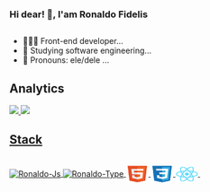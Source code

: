 ### Hi dear! 👋, I'am Ronaldo Fidelis

##

- 👨🏽‍💻 Front-end developer...
- 🚀 Studying software engineering...
- 🙂 Pronouns: ele/dele ...


## Analytics 
<div>
  <a href="https://github.com/RonaldoFidelis">
  <img width="530em" src="https://github-readme-stats.vercel.app/api?username=RonaldoFidelis&show_icons=true&theme=algolia&include_all_commits&count_private=true"/>
  <img width="530em" src="https://github-readme-stats.vercel.app/api/top-langs/?username=RonaldoFidelis&langs_count=16&theme=algolia&layout=compact"/> 
<div/>
  
## Stack
<div style="display: inline_block"><br>
  <img align="center" alt="Ronaldo-Js" height="30" width="40" src="https://cdn.jsdelivr.net/gh/devicons/devicon/icons/javascript/javascript-original.svg">
    <img align="center" alt="Ronaldo-Type" height="30" width="40" src="https://cdn.jsdelivr.net/gh/devicons/devicon/icons/typescript/typescript-original.svg">
  <img align="center" alt="Ronaldo-HTML" height="30" width="40" src="https://raw.githubusercontent.com/devicons/devicon/master/icons/html5/html5-original.svg">
  <img align="center" alt="Ronaldo-CSS" height="30" width="40" src="https://raw.githubusercontent.com/devicons/devicon/master/icons/css3/css3-original.svg">
  <img align="center" alt="Ronaldo-React" height="30" width="40" src="https://raw.githubusercontent.com/devicons/devicon/master/icons/react/react-original.svg">
  <img align="center" alt=""Ronaldo-node" height=""30 width="35" src="https://cdn.jsdelivr.net/gh/devicons/devicon/icons/nodejs/nodejs-original.svg">
</div>
